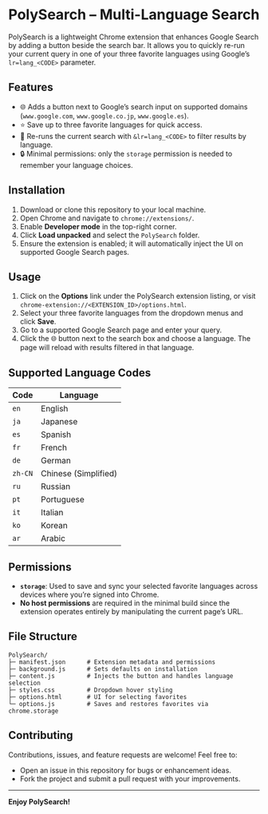 # PolySearch – Multi-Language Search

PolySearch is a lightweight Chrome extension that enhances Google Search by adding a button beside the search bar. It allows you to quickly re-run your current query in one of your three favorite languages using Google’s `lr=lang_<CODE>` parameter.

## Features

- 🌐 Adds a button next to Google’s search input on supported domains (`www.google.com`, `www.google.co.jp`, `www.google.es`).
- ⭐ Save up to three favorite languages for quick access.
- 🔄 Re-runs the current search with `&lr=lang_<CODE>` to filter results by language.
- 🔒 Minimal permissions: only the `storage` permission is needed to remember your language choices.

## Installation

1. Download or clone this repository to your local machine.
2. Open Chrome and navigate to `chrome://extensions/`.
3. Enable **Developer mode** in the top-right corner.
4. Click **Load unpacked** and select the `PolySearch` folder.
5. Ensure the extension is enabled; it will automatically inject the UI on supported Google Search pages.

## Usage

1. Click on the **Options** link under the PolySearch extension listing, or visit `chrome-extension://<EXTENSION_ID>/options.html`.
2. Select your three favorite languages from the dropdown menus and click **Save**.
3. Go to a supported Google Search page and enter your query.
4. Click the 🌐 button next to the search box and choose a language. The page will reload with results filtered in that language.

## Supported Language Codes

| Code   | Language              |
|--------|-----------------------|
| `en`   | English               |
| `ja`   | Japanese              |
| `es`   | Spanish               |
| `fr`   | French                |
| `de`   | German                |
| `zh-CN`| Chinese (Simplified)  |
| `ru`   | Russian               |
| `pt`   | Portuguese            |
| `it`   | Italian               |
| `ko`   | Korean                |
| `ar`   | Arabic                |

## Permissions

- **`storage`**: Used to save and sync your selected favorite languages across devices where you’re signed into Chrome.
- **No host permissions** are required in the minimal build since the extension operates entirely by manipulating the current page’s URL.

## File Structure

```
PolySearch/
├─ manifest.json      # Extension metadata and permissions
├─ background.js      # Sets defaults on installation
├─ content.js         # Injects the button and handles language selection
├─ styles.css         # Dropdown hover styling
├─ options.html       # UI for selecting favorites
└─ options.js         # Saves and restores favorites via chrome.storage
```

## Contributing

Contributions, issues, and feature requests are welcome! Feel free to:

- Open an issue in this repository for bugs or enhancement ideas.
- Fork the project and submit a pull request with your improvements.

---

**Enjoy PolySearch!**
